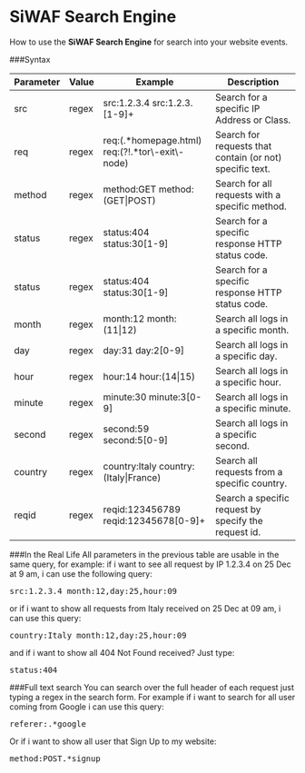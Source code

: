 # SiWAF Search Engine

How to use the <b>SiWAF Search Engine</b> for search into your website events.


###Syntax
<table class="table table-striped">
<thead>
<tr>
<th>Parameter</th>
<th>Value</th>
<th>Example</th>
<th>Description</th>
</tr>
</thead>
<tbody>
<tr>
<td>src</td>
<td>regex</td>
<td>src:1.2.3.4
src:1.2.3.[1-9]+</td>
<td>Search for a specific IP Address or Class.</td>
</tr>
<tr>
<td>req</td>
<td>regex</td>
<td>req:(.*homepage.html)
req:(?!.*tor\-exit\-node)</td>
<td>Search for requests that contain (or not) specific text.</td>
</tr>
<tr>
<td>method</td>
<td>regex</td>
<td>method:GET
method:(GET|POST)</td>
<td>Search for all requests with a specific method.</td>
</tr>
<tr>
<td>status</td>
<td>regex</td>
<td>status:404
status:30[1-9]</td>
<td>Search for a specific response HTTP status code.</td>
</tr>
<tr>
<td>status</td>
<td>regex</td>
<td>status:404
status:30[1-9]</td>
<td>Search for a specific response HTTP status code.</td>
</tr>
<tr>
<td>month</td>
<td>regex</td>
<td>month:12
month:(11|12)</td>
<td>Search all logs in a specific month.</td>
</tr>
<tr>
<td>day</td>
<td>regex</td>
<td>day:31
day:2[0-9]</td>
<td>Search all logs in a specific day.</td>
</tr>
<tr>
<td>hour</td>
<td>regex</td>
<td>hour:14
hour:(14|15)</td>
<td>Search all logs in a specific hour.</td>
</tr>
<tr>
<td>minute</td>
<td>regex</td>
<td>minute:30
minute:3[0-9]</td>
<td>Search all logs in a specific minute.</td>
</tr>
<tr>
<td>second</td>
<td>regex</td>
<td>second:59
second:5[0-9]</td>
<td>Search all logs in a specific second.</td>
</tr>
<tr>
<td>country</td>
<td>regex</td>
<td>country:Italy
country:(Italy|France)</td>
<td>Search all requests from a specific country.</td>
</tr>
<tr>
<td>reqid</td>
<td>regex</td>
<td>reqid:123456789
reqid:12345678[0-9]+</td>
<td>Search a specific request by specify the request id.</td>
</tr>
</tbody>
</table>


###In the Real Life
All parameters in the previous table are usable in the same query, for example: if i want to see all request by IP 1.2.3.4 on 25 Dec at 9 am, i can use the following query:
<pre class="mdpre">src:1.2.3.4 month:12,day:25,hour:09
</pre>
or if i want to show all requests from Italy received on 25 Dec at 09 am, i can use this query:
<pre class="mdpre">country:Italy month:12,day:25,hour:09
</pre>
and if i want to show all 404 Not Found received? Just type:
<pre class="mdpre">status:404
</pre>


###Full text search
You can search over the full header of each request just typing a regex in the search form. For example if i want to search for all user coming from Google i can use this query:

<pre class="mdpre">referer:.*google</pre>

Or if i want to show all user that Sign Up to my website:

<pre class="mdpre">method:POST.*signup</pre>
